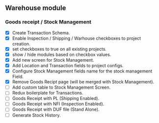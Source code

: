 ## Warehouse module
### Goods receipt / Stock Management
- [X] Create Transaction Schema.
- [X] Enable Inspection / Shipping / Warhouse checkboxes to project creation.
- [X] set checkboxes to true on all existing projects.
- [X] show / hide modules based on checkbox values.
- [X] Add new screen for Stock Management.
- [X] Add Location and Transaction fields to project configs.
- [X] Configure Stock Management fields name for the stock management Field.
- [X] Remove Goods Recipt page (will be merged with Stock Management).
- [ ] Add custom table to Stock Management Screen.
- [ ] Redux boilerplate for Transactions.
- [ ] Goods Receipt with PL (Shipping Enabled).
- [ ] Goods Receipt with NFI (Inspection Enabled).
- [ ] Goods Receipt with DUF file (Stand Alone).
- [ ] Generate Stock History.
